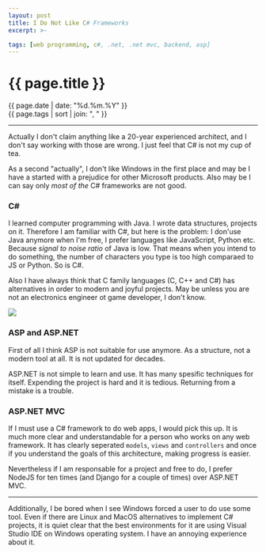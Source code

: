 ```yaml
---
layout: post
title: I Do Not Like C# Frameworks
excerpt: >-

tags: [web programming, c#, .net, .net mvc, backend, asp]
---
```


# {{ page.title }}

<div class="post_date">{{ page.date | date: "%d.%m.%Y" }}</div>
<div class="post_tags">{{ page.tags | sort | join: ", " }}</div>

***

Actually I don't claim anything like a 20-year experienced architect, and I don't say working with those are wrong. I just feel that C# is not my cup of tea.

As a second "actually", I don't like Windows in the first place and may be I have a started with a prejudice for other Microsoft products. Also may be I can say only *most of the* C# frameworks are not good.

### C#

I learned computer programming with Java. I wrote data structures, projects on it. Therefore I am familiar with C#, but here is the problem: I don'use Java anymore when I'm free, I prefer languages like JavaScript, Python etc. Because *signal to noise ratio* of Java is low. That means when you intend to do something, the number of characters you type is too high comparaed to JS or Python. So is C#.

Also I have always think that C family languages (C, C++ and C#) has alternatives in order to modern and joyful projects. May be unless you are not an electronics engineer ot game developer, I don't know.

![](https://jmmjsta.blob.core.windows.net/cache/900_1157_mvc.jpg)

### ASP and ASP.NET

First of all I think ASP is not suitable for use anymore. As a structure, not a modern tool at all. It is not updated for decades. 

ASP.NET is not simple to learn and use. It has many spesific techniques for itself. Expending the project is hard and it is tedious. Returning from a mistake is a trouble.

### ASP.NET MVC 

If I must use a C# framework to do web apps, I would pick this up. It is much more clear and understandable for a person who works on any web framework. It has clearly seperated `models`, `views` and `controllers` and once if you understand the goals of this architecture, making progress is easier.

Nevertheless if I am responsable for a project and free to do, I prefer NodeJS for ten times (and Django for a couple of times) over ASP.NET MVC. 

***

Additionally, I be bored when I see Windows forced a user to do use some tool. Even if there are Linux and MacOS alternatives to implement C# projects, it is quiet clear that the best environments for it are using Visual Studio IDE on Windows operating system. I have an annoying experience about it. 